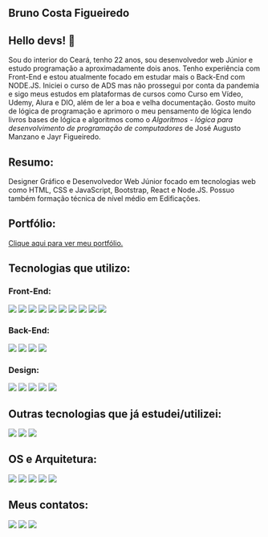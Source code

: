 ## Bruno Costa Figueiredo

## Hello devs! 👋

Sou do interior do Ceará, tenho 22 anos, sou desenvolvedor web Júnior e estudo programação a aproximadamente dois anos. Tenho experiência com Front-End e estou atualmente focado em estudar mais o Back-End com NODE.JS. Iniciei o curso de ADS mas não prossegui por conta da pandemia e sigo meus estudos em plataformas de cursos como Curso em Vídeo, Udemy, Alura e DIO, além de ler a boa e velha documentação. Gosto muito de lógica de programação e aprimoro o meu pensamento de lógica lendo livros bases de lógica e algoritmos como o <i>Algoritmos - lógica para desenvolvimento de programação de computadores</i> de José Augusto Manzano e Jayr Figueiredo. 

## Resumo:

Designer Gráfico e Desenvolvedor Web Júnior focado em tecnologias web como HTML, CSS e JavaScript, Bootstrap, React e Node.JS. Possuo também formação técnica de nível médio em Edificações.

## Portfólio:

<a href="https://bruno-costa-fig.github.io/portfolio/">Clique aqui para ver meu portfólio.</a>
  
## Tecnologias que utilizo:

### Front-End:
<img src="https://img.shields.io/badge/HTML5-E34F26?style=for-the-badge&logo=html5&logoColor=white"><nobr>
<img src="https://img.shields.io/badge/CSS3-1572B6?style=for-the-badge&logo=css3&logoColor=white">
<img src="https://img.shields.io/badge/Sass-CC6699?style=for-the-badge&logo=sass&logoColor=white">
<img src="https://img.shields.io/badge/JavaScript-323330?style=for-the-badge&logo=javascript&logoColor=F7DF1E">
<img src="https://img.shields.io/badge/TypeScript-007ACC?style=for-the-badge&logo=typescript&logoColor=white">
<img src="https://img.shields.io/badge/Bootstrap-563D7C?style=for-the-badge&logo=bootstrap&logoColor=white">
<img src="https://img.shields.io/badge/React-20232A?style=for-the-badge&logo=react&logoColor=61DAFB">
<img src="https://img.shields.io/badge/Material--UI-0081CB?style=for-the-badge&logo=material-ui&logoColor=white">
<img src="https://img.shields.io/badge/Vue.js-35495E?style=for-the-badge&logo=vuedotjs&logoColor=4FC08D">
<img src="https://img.shields.io/badge/nuxt.js-00C58E?style=for-the-badge&logo=nuxtdotjs&logoColor=white">
  
### Back-End:
<img src="https://img.shields.io/badge/Node.js-43853D?style=for-the-badge&logo=node.js&logoColor=white"><nobr>
<img src="https://img.shields.io/badge/Express.js-000000?style=for-the-badge&logo=express&logoColor=white">
<img src="https://img.shields.io/badge/MySQL-00000F?style=for-the-badge&logo=mysql&logoColor=white">
<img src="https://img.shields.io/badge/MongoDB-4EA94B?style=for-the-badge&logo=mongodb&logoColor=white">
  
### Design:
<img src="https://img.shields.io/badge/Figma-F24E1E?style=for-the-badge&logo=figma&logoColor=white"><nobr>
<img src="https://img.shields.io/badge/Adobe%20Illustrator-FF9A00?style=for-the-badge&logo=adobe%20illustrator&logoColor=white">
<img src="https://img.shields.io/badge/Adobe%20Photoshop-31A8FF?style=for-the-badge&logo=Adobe%20Photoshop&logoColor=black">
<img src="https://img.shields.io/badge/Inkscape-000000?style=for-the-badge&logo=Inkscape&logoColor=white">
<img src="https://img.shields.io/badge/Canva-%2300C4CC.svg?&style=for-the-badge&logo=Canva&logoColor=white">
  
## Outras tecnologias que já estudei/utilizei:

<img src="https://img.shields.io/badge/Java-ED8B00?style=for-the-badge&logo=java&logoColor=white"><nobr>
<img src="https://img.shields.io/badge/PHP-777BB4?style=for-the-badge&logo=php&logoColor=white">
<img src="https://img.shields.io/badge/Python-14354C?style=for-the-badge&logo=python&logoColor=white">

## OS e Arquitetura:

<img src="https://img.shields.io/badge/Windows-0078D6?style=for-the-badge&logo=windows&logoColor=white"><nobr>
<img src="https://img.shields.io/badge/Ubuntu-E95420?style=for-the-badge&logo=ubuntu&logoColor=white">
<img src="https://img.shields.io/badge/Visual_Studio_Code-0078D4?style=for-the-badge&logo=visual%20studio%20code&logoColor=white">
<img src="https://img.shields.io/badge/Postman-FF6C37?style=for-the-badge&logo=Postman&logoColor=white">
<img src="https://img.shields.io/badge/Insomnia-5849be?style=for-the-badge&logo=Insomnia&logoColor=white">

## Meus contatos:

<a href="mailto:brunocf.dev@gmail.com"><img src="https://img.shields.io/badge/Gmail-D14836?style=for-the-badge&logo=gmail&logoColor=white"></a>
<a href="https://www.instagram.com/brunocosta.fig/"><img src="https://img.shields.io/badge/Instagram-E4405F?style=for-the-badge&logo=instagram&logoColor=white"></a>
<a href="https://www.linkedin.com/in/bruno-costa-figueiredo-b9b3141a2/"><img src="https://img.shields.io/badge/LinkedIn-0077B5?style=for-the-badge&logo=linkedin&logoColor=white"></a>

